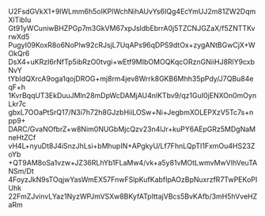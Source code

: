 U2FsdGVkX1+9lWLmm6h5oIKPlWchNihAUvYs6IQg4EcYmUJ2m81ZW2DqmXlTibIu
Gt91yWCuniwBHZPGp7m3GkVM67xpJsldbEbrrA0j5TZCNJGZaX/f5ZNTTKvrwXd5
PugyI09KoxR8o6NoPlw92cRJsjL7UqAPs96qDPS9dtOx+zygANtBGwCjX+WOkQr6
DsX4+uKRzI6rNfTp5ibRzO0tvgi+wEtf9MIbOMOQKqcORznGNiiHJ8RlY9cxbNvY
tYbIdQXrcA9oga1qojDROG+mj8rm4jev8Wrrk8GKB6Mhh35pPdy/J7QBu84eqF+h
1KvrBqqUT3EkDuuJMln28mDpWcDAMjAU4nlKTbv9/qz1GuI0jENXOn0mOynLkr7c
gbxL7OOaPtSrQ17/N3i7h72h8GJzbHiiLOSw+Ni+JegbmXOLEPXzV5Tc7s+npp9+
DARC/GvaNOfbrZ+w8Nim0NUGbMjcQzv23n4lJr+kuPY6AEpGRz5MDgNaMneHtZCf
vH4L+nyuDt8J4iSnzJhLsi+bMhupIN+APgkyU/Lf7FhnLQpTI1FxmOu4HS23ZoYb
+QT9AM8oSa1vzw+JZ36RLhYb1FLaMw4/vk+a5y81vMOtLwmvMwVIhVeuTANSm/Dt
4FoyzJkN9sTOqjwYasWmEX57FnwFSlpKufKabfIpAOzBpNuxrzfR7TwPEKoPIUhk
22FmZJvinvLYaz1NyzWPJmVSXw8BKyfATplttajVBcs5BvKAfb/3mH5hVveHZaRm
